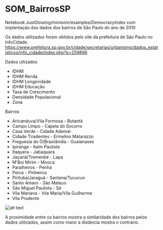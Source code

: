# SOM_BairrosSP
Notebook JustGlowing/minisom/examples/DemocracyIndex com implantação dos dados dos bairros de São Paulo do ano de 2010

Os dados utilizados foram obtidos pelo site da prefeitura de São Paulo no InfoCidade.
https://www.prefeitura.sp.gov.br/cidade/secretarias/urbanismo/dados_estatisticos/info_cidade/index.php?p=259896

Dados utlizados
- IDHM 
- IDHM Renda
- IDHM Longevidade
- IDHM Educação
- Taxa de Crescimento
- Densidade Populacional
- Zona

Bairros
- Aricanduva/Vila Formosa          - Butantã
- Campo Limpo                      - Capela do Socorro
- Casa Verde                       - Cidade Ademar
- Cidade Tiradentes                - Ermelino Matarazzo
- Freguesia do Ó/Brasilândia       - Guaianases
- Ipiranga                         - Itaim Paulista
- Itaquera                         - Jabaquara
- Jaçanã/Tremenbé                  - Lapa
- M'Boi Mirim                      - Mooca
- Paralheiros                      - Penha
- Perus                            - Pinheiros
- Pirituba/Jaraguá                 - Santana/Tucuruvi
- Santo Amaro                      - São Mateus
- São Miguel Paulista              - Sé
- Vila Mariana                     - Vila Maria/Vila Guilherme
- Vila Prudente

![alt text](https://github.com/kennynakamura/SOM_BairrosSP/blob/master/SOM_BairroSP.png?raw=true)

A proximidade entre os bairros mostra a similaridade dos bairros pelos dados utilizados, assim como maior a distância mostra o contrário. 


